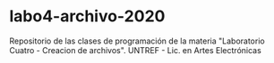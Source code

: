# labo4-archivo-2020
Repositorio de las clases de programación de la materia "Laboratorio Cuatro - Creacion de archivos". UNTREF - Lic. en Artes Electrónicas
